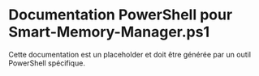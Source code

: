 # Documentation PowerShell pour Smart-Memory-Manager.ps1

Cette documentation est un placeholder et doit être générée par un outil PowerShell spécifique.
